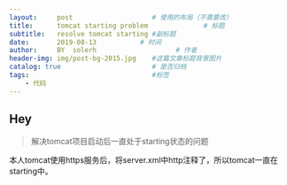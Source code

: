 ```yaml
---
layout:     post                    # 使用的布局（不需要改）
title:      tomcat starting problem              # 标题 
subtitle:   resolve tomcat starting #副标题
date:       2019-08-13           # 时间
author:     BY  solerh                    # 作者
header-img: img/post-bg-2015.jpg    #这篇文章标题背景图片
catalog: true                       # 是否归档
tags:                               #标签
    - 代码
---
```


## Hey
>解决tomcat项目启动后一直处于starting状态的问题

本人tomcat使用https服务后，将server.xml中http注释了，所以tomcat一直在starting中。
